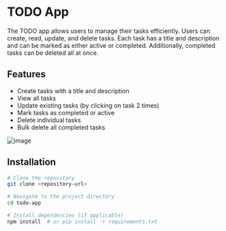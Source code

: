 # TODO App

The TODO app allows users to manage their tasks efficiently. Users can create, read, update, and delete tasks. Each task has a title and description and can be marked as either active or completed. Additionally, completed tasks can be deleted all at once.

## Features
- Create tasks with a title and description  
- View all tasks  
- Update existing tasks (by clicking on task 2 times)
- Mark tasks as completed or active  
- Delete individual tasks  
- Bulk delete all completed tasks
  
![image](https://github.com/user-attachments/assets/5e098582-e0d7-4bd3-ab49-abd882095e42)

## Installation
```bash
# Clone the repository
git clone <repository-url>

# Navigate to the project directory
cd todo-app

# Install dependencies (if applicable)
npm install  # or pip install -r requirements.txt
